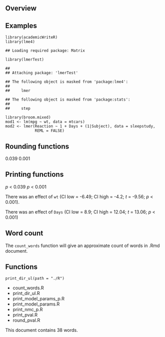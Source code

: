 Overview
--------

Examples
--------

    library(academicWriteR)
    library(lme4)

    ## Loading required package: Matrix

    library(lmerTest)

    ## 
    ## Attaching package: 'lmerTest'

    ## The following object is masked from 'package:lme4':
    ## 
    ##     lmer

    ## The following object is masked from 'package:stats':
    ## 
    ##     step

    library(broom.mixed)
    mod1 <- lm(mpg ~ wt, data = mtcars)
    mod2 <- lmer(Reaction ~ 1 + Days + (1|Subject), data = sleepstudy,
                 REML = FALSE)

Rounding functions
------------------

0.039 0.001

Printing functions
------------------

*p* &lt; 0.039 *p* &lt; 0.001

There was an effect of `wt` (CI low = -6.49; CI high = -4.2; *t* =
-9.56; *p* &lt; 0.001).

There was an effect of `Days` (CI low = 8.9; CI high = 12.04; *t* =
13.06; *p* &lt; 0.001)

Word count
----------

The `count_words` function will give an approximate count of words in
.Rmd document.

Functions
---------

    print_dir_ul(path = "./R")

-   count\_words.R
-   print\_dir\_ul.R
-   print\_model\_params\_p.R
-   print\_model\_params.R
-   print\_nmc\_p.R
-   print\_pval.R
-   round\_pval.R

This document contains 38 words.
